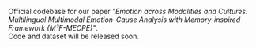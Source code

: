 Official codebase for our paper *"Emotion across Modalities and Cultures: Multilingual Multimodal Emotion-Cause Analysis with Memory-inspired Framework (M³F-MECPE)"*.  
Code and dataset will be released soon.
